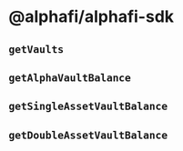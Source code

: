 # @alphafi/alphafi-sdk

## `getVaults`

## `getAlphaVaultBalance`

## `getSingleAssetVaultBalance`

## `getDoubleAssetVaultBalance`
